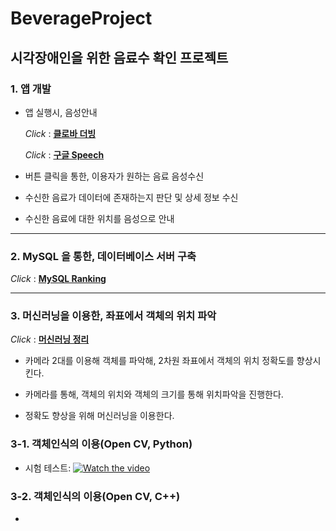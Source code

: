 # BeverageProject

## 시각장애인을 위한 음료수 확인 프로젝트

### 1. 앱 개발

* 앱 실행시, 음성안내

    *Click* : [**클로바 더빙**](https://clovadubbing.naver.com/)

    *Click* : [**구글 Speech**](https://ebbnflow.tistory.com/188)
* 버튼 클릭을 통한, 이용자가 원하는 음료 음성수신

* 수신한 음료가 데이터에 존재하는지 판단 및 상세 정보 수신

* 수신한 음료에 대한 위치를 음성으로 안내

---
### 2. MySQL 을 통한, 데이터베이스 서버 구축

*Click* : [**MySQL Ranking**](https://db-engines.com/en/ranking)

---
### 3. 머신러닝을 이용한, 좌표에서 객체의 위치 파악

*Click* : [**머신러닝 정리**](https://www.notion.so/25fcfcf568764ff391e7f769c5e1caf5)

* 카메라 2대를 이용해 객체를 파악해, 2차원 좌표에서 객체의 위치 정확도를 향상시킨다.

* 카메라를 통해, 객체의 위치와 객체의 크기를 통해 위치파악을 진행한다.

* 정확도 향상을 위해 머신러닝을 이용한다.  

### 3-1. 객체인식의 이용(Open CV, Python)
* 시험 테스트:
[![Watch the video](opencv_study/cokeVScider01sample.gif)]([https://www.youtube.com/watch?v=0-q1KafFCLU])

### 3-2. 객체인식의 이용(Open CV, C++)
*